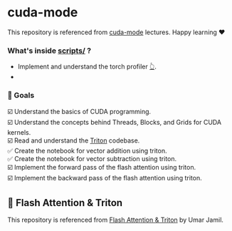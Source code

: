 # **cuda-mode**  
This repository is referenced from [cuda-mode](https://github.com/cuda-mode/lectures.git) lectures. Happy learning ❤️

### **What's inside [scripts/](./scripts/) ?**
- Implement and understand the torch profiler [👆](./scripts/pytorch_square.py).
- 

### **🎯 Goals**
☑️ Understand the basics of CUDA programming.  
☑️ Understand the concepts behind Threads, Blocks, and Grids for CUDA kernels.  
☑️ Read and understand the [Triton](https://github.com/openai/triton) codebase.  
✅ Create the notebook for vector addition using triton.  
✅ Create the notebook for vector subtraction using triton.  
☑️ Implement the forward pass of the flash attention using triton.  
☑️ Implement the backward pass of the flash attention using triton. 


## **🌳 Flash Attention & Triton**  
This repository is referenced from [Flash Attention & Triton](https://github.com/hkproj/triton-flash-attention) by Umar Jamil. 